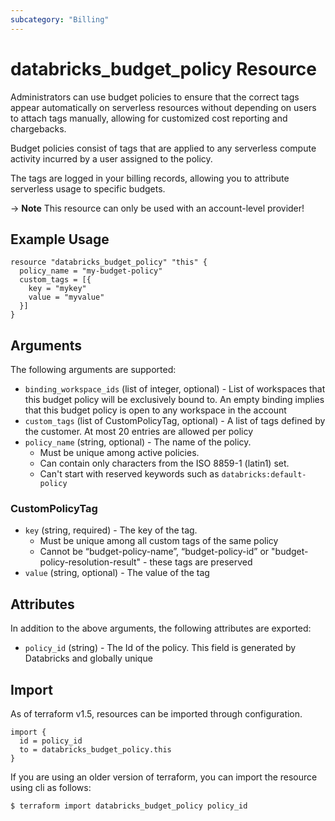 ```yaml
---
subcategory: "Billing"
---
```

# databricks_budget_policy Resource
Administrators can use budget policies to ensure that the correct tags appear automatically on serverless resources without depending on users to attach tags manually, allowing for customized cost reporting and chargebacks.

Budget policies consist of tags that are applied to any serverless compute activity incurred by a user assigned to the policy.

The tags are logged in your billing records, allowing you to attribute serverless usage to specific budgets.

-> **Note** This resource can only be used with an account-level provider!

## Example Usage
```hcl
resource "databricks_budget_policy" "this" {
  policy_name = "my-budget-policy"
  custom_tags = [{
    key = "mykey"
    value = "myvalue"
  }]
}
```

## Arguments
The following arguments are supported:
* `binding_workspace_ids` (list of integer, optional) - List of workspaces that this budget policy will be exclusively bound to.
  An empty binding implies that this budget policy is open to any workspace in the account
* `custom_tags` (list of CustomPolicyTag, optional) - A list of tags defined by the customer. At most 20 entries are allowed per policy
* `policy_name` (string, optional) - The name of the policy.
  - Must be unique among active policies.
  - Can contain only characters from the ISO 8859-1 (latin1) set.
  - Can't start with reserved keywords such as `databricks:default-policy`

### CustomPolicyTag
* `key` (string, required) - The key of the tag.
  - Must be unique among all custom tags of the same policy
  - Cannot be “budget-policy-name”, “budget-policy-id” or "budget-policy-resolution-result" -
  these tags are preserved
* `value` (string, optional) - The value of the tag

## Attributes
In addition to the above arguments, the following attributes are exported:
* `policy_id` (string) - The Id of the policy. This field is generated by Databricks and globally unique

## Import
As of terraform v1.5, resources can be imported through configuration.
```hcl
import {
  id = policy_id
  to = databricks_budget_policy.this
}
```

If you are using an older version of terraform, you can import the resource using cli as follows:
```sh
$ terraform import databricks_budget_policy policy_id
```